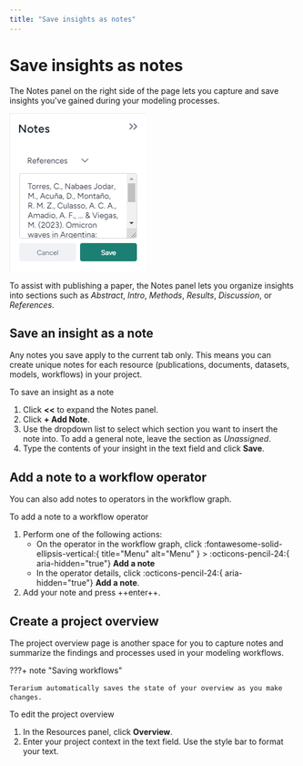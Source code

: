 ```yaml
---
title: "Save insights as notes"
---
```


# Save insights as notes

The Notes panel on the right side of the page lets you capture and save insights you've gained during your modeling processes. 

![Reference to scientific paper saved as an insight](../img/notes/note.png)

To assist with publishing a paper, the Notes panel lets you organize insights into sections such as *Abstract*, *Intro*, *Methods*, *Results*, *Discussion*, or *References*.

## Save an insight as a note

Any notes you save apply to the current tab only. This means you can create unique notes for each resource (publications, documents, datasets, models, workflows) in your project.

<p class="procedure">To save an insight as a note</p>

1. Click **<<** to expand the Notes panel.
2. Click **+ Add Note**.
3. Use the dropdown list to select which section you want to insert the note into. To add a general note, leave the section as *Unassigned*.
4. Type the contents of your insight in the text field and click **Save**.

## Add a note to a workflow operator

You can also add notes to operators in the workflow graph.

<p class="procedure">To add a note to a workflow operator</p>

1. Perform one of the following actions:
    - On the operator in the workflow graph, click :fontawesome-solid-ellipsis-vertical:{ title="Menu" alt="Menu" } > :octicons-pencil-24:{ aria-hidden="true"} **Add a note**
    - In the operator details, click :octicons-pencil-24:{ aria-hidden="true"} **Add a note**.
2. Add your note and press ++enter++.

## Create a project overview

The project overview page is another space for you to capture notes and summarize the findings and processes used in your modeling workflows.

???+ note "Saving workflows"

    Terarium automatically saves the state of your overview as you make changes.

<p class="procedure">To edit the project overview</p>

1. In the Resources panel, click **Overview**.
2. Enter your project context in the text field. Use the style bar to format your text.